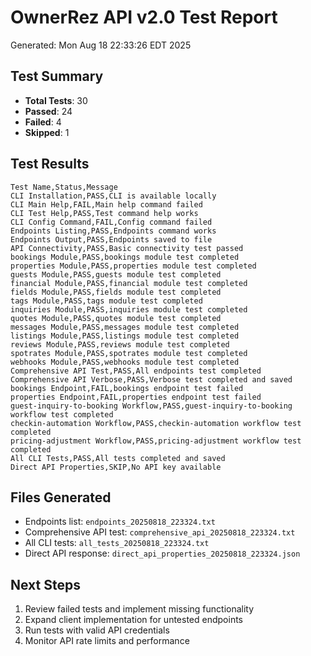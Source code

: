 # OwnerRez API v2.0 Test Report
Generated: Mon Aug 18 22:33:26 EDT 2025

## Test Summary
- **Total Tests**:       30
- **Passed**: 24
- **Failed**: 4
- **Skipped**: 1

## Test Results
```csv
Test Name,Status,Message
CLI Installation,PASS,CLI is available locally
CLI Main Help,FAIL,Main help command failed
CLI Test Help,PASS,Test command help works
CLI Config Command,FAIL,Config command failed
Endpoints Listing,PASS,Endpoints command works
Endpoints Output,PASS,Endpoints saved to file
API Connectivity,PASS,Basic connectivity test passed
bookings Module,PASS,bookings module test completed
properties Module,PASS,properties module test completed
guests Module,PASS,guests module test completed
financial Module,PASS,financial module test completed
fields Module,PASS,fields module test completed
tags Module,PASS,tags module test completed
inquiries Module,PASS,inquiries module test completed
quotes Module,PASS,quotes module test completed
messages Module,PASS,messages module test completed
listings Module,PASS,listings module test completed
reviews Module,PASS,reviews module test completed
spotrates Module,PASS,spotrates module test completed
webhooks Module,PASS,webhooks module test completed
Comprehensive API Test,PASS,All endpoints test completed
Comprehensive API Verbose,PASS,Verbose test completed and saved
bookings Endpoint,FAIL,bookings endpoint test failed
properties Endpoint,FAIL,properties endpoint test failed
guest-inquiry-to-booking Workflow,PASS,guest-inquiry-to-booking workflow test completed
checkin-automation Workflow,PASS,checkin-automation workflow test completed
pricing-adjustment Workflow,PASS,pricing-adjustment workflow test completed
All CLI Tests,PASS,All tests completed and saved
Direct API Properties,SKIP,No API key available
```

## Files Generated
- Endpoints list: `endpoints_20250818_223324.txt`
- Comprehensive API test: `comprehensive_api_20250818_223324.txt`
- All CLI tests: `all_tests_20250818_223324.txt`
- Direct API response: `direct_api_properties_20250818_223324.json`

## Next Steps
1. Review failed tests and implement missing functionality
2. Expand client implementation for untested endpoints
3. Run tests with valid API credentials
4. Monitor API rate limits and performance
